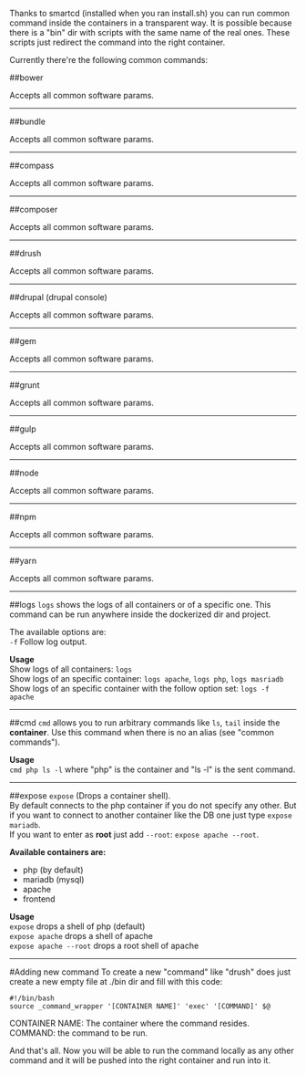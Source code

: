 Thanks to smartcd (installed when you ran install.sh) you can run common command inside the containers in a transparent way. It is possible because there is a "bin" dir with scripts with the same name of the real ones. These scripts just redirect the command into the right container.

Currently there're the following common commands:

##bower

Accepts all common software params. 

---

##bundle

Accepts all common software params.

---

##compass

Accepts all common software params.

---

##composer

Accepts all common software params.

---

##drush

Accepts all common software params.

---

##drupal (drupal console)

Accepts all common software params.

---

##gem

Accepts all common software params.

---

##grunt

Accepts all common software params.

---

##gulp

Accepts all common software params.

---

##node

Accepts all common software params.

---

##npm

Accepts all common software params.

---

##yarn

Accepts all common software params.

---

##logs
`logs` shows the logs of all containers or of a specific one. This command can be run anywhere inside the dockerized dir and project.

The available options are:  
`-f` Follow log output.

**Usage**  
Show logs of all containers: `logs`  
Show logs of an specific container: `logs apache`, `logs php`, `logs masriadb`  
Show logs of an specific container with the follow option set: `logs -f apache`

---

##cmd
`cmd` allows you to run arbitrary commands like `ls`, `tail` inside the **container**. Use this command when there is no an alias (see "common commands").  

**Usage**  
`cmd php ls -l` where "php" is the container and "ls -l" is the sent command.

---

##expose 
`expose` (Drops a container shell).  
By default connects to the php container if you do not specify any other. But if you want to connect to another container like the DB one just type `expose mariadb`.  
If you want to enter as **root** just add `--root`: `expose apache --root`.

**Available containers are:** 

- php (by default)
- mariadb (mysql)
- apache
- frontend


**Usage**  
`expose` drops a shell of php (default)  
`expose apache` drops a shell of apache  
`expose apache --root` drops a root shell of apache

---

#Adding new command
To create a new "command" like "drush" does just create a new empty file at ./bin dir and fill with this code:

```
#!/bin/bash
source _command_wrapper '[CONTAINER NAME]' 'exec' '[COMMAND]' $@
```
CONTAINER NAME: The container where the command resides.
COMMAND: the command to be run. 

And that's all. Now you will be able to run the command locally as any other command and it will be pushed into the right container and run into it. 
